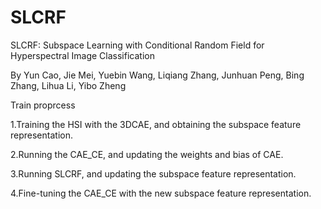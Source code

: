 # SLCRF
SLCRF: Subspace Learning with Conditional Random Field for Hyperspectral Image Classification

By Yun Cao, Jie Mei, Yuebin Wang, Liqiang Zhang, Junhuan Peng, Bing Zhang, Lihua Li, Yibo Zheng

Train proprcess

1.Training the HSI with the 3DCAE, and obtaining the subspace feature representation.

2.Running the CAE_CE, and updating the weights and bias of CAE.

3.Running SLCRF, and updating the subspace feature representation.

4.Fine-tuning the CAE_CE with the new subspace feature representation.
